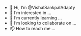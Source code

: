 - 👋 Hi, I’m @VishalSankpalAdapty
- 👀 I’m interested in ...
- 🌱 I’m currently learning ...
- 💞️ I’m looking to collaborate on ...
- 📫 How to reach me ...

<!---
VishalSankpalAdapty/VishalSankpalAdapty is a ✨ special ✨ repository because its `README.md` (this file) appears on your GitHub profile.
You can click the Preview link to take a look at your changes.
--->
